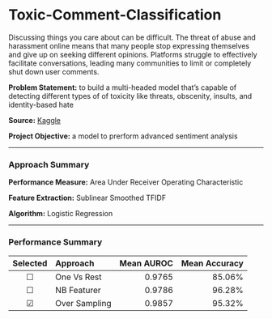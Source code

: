 # Toxic-Comment-Classification

Discussing things you care about can be difficult. The threat of abuse and harassment online means that many people stop expressing themselves and give up on seeking different opinions. Platforms struggle to effectively facilitate conversations, leading many communities to limit or completely shut down user comments.

**Problem Statement:** to build a multi-headed model that’s capable of detecting different types of of toxicity like threats, obscenity, insults, and identity-based hate

**Source:** [Kaggle](https://www.kaggle.com/c/jigsaw-toxic-comment-classification-challenge/overview)

**Project Objective:** a model to prerform advanced sentiment analysis

___

### Approach Summary

**Performance Measure:** Area Under Receiver Operating Characteristic

**Feature Extraction:** Sublinear Smoothed TFIDF

**Algorithm:** Logistic Regression

___

### Performance Summary

Selected | Approach | Mean AUROC | Mean Accuracy
:---:|:---|---:|---:
&#9744; | One Vs Rest | 0.9765 | 85.06%
&#9744; | NB Featurer | 0.9786 | 96.28%
&#9745; | Over Sampling | 0.9857 | 95.32%